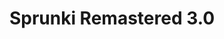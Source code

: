 ---
slug: sprunki-remastered-30-2070
title: Sprunki Remastered 3.0
description: "Sprunki Remastered 3.0 is an exciting online game. Play for free directly in your browser!"
icon: /images/popular_mods/Sprunki Remastered 3.0.png
url: https://wowtbc.net/sprunkin/remastered3/index.html
previewImage: /images/popular_mods/Sprunki Remastered 3.0.png
type: popular mods

# SEO配置
seo:
  title: "Sprunki Remastered 3.0 - Play Free Online Game | Fun Browser Games"
  description: "Sprunki Remastered 3.0 - Play this fun online game for free in your browser. No download required!"
  ogImage: "/images/popular_mods/Sprunki Remastered 3.0.png"
  keywords: "sprunki-remastered-30-2070, online game, browser game, free game, popular mods game, play online"

videoUrls:
  - https://www.youtube.com/embed/example1
  - https://www.youtube.com/embed/example2

whyPlay:
  title: "Why Play Sprunki Remastered 3.0?"
  items:
    - "Immersive Gameplay: Sprunki Remastered 3.0 offers an engaging and immersive gaming experience that will keep you entertained for hours"
    - "Challenging Levels: Test your skills with increasingly difficult challenges and obstacles"
    - "Beautiful Graphics: Enjoy stunning visuals and smooth animations that bring the game world to life"
    - "Regular Updates: New content and features are added regularly to keep the game fresh and exciting"
    - "Free to Play: Experience all the fun without spending a penny"
    - "Community Features: Connect with other players, share strategies, and compete for high scores"
    - "Cross-Platform: Play on any device with a web browser, no downloads required"

features:
  title: "Key Features of Sprunki Remastered 3.0"
  image: "/images/popular_mods/Sprunki Remastered 3.0.png"
  items:
    - "Intuitive Controls: Easy to learn controls make Sprunki Remastered 3.0 accessible for players of all skill levels"
    - "Multiple Game Modes: Enjoy various gameplay options that provide different challenges and experiences"
    - "Character Customization: Personalize your gaming experience with unique characters and items"
    - "Achievement System: Complete special tasks to earn rewards and recognition"
    - "Leaderboards: Compete with players worldwide and see who can achieve the highest scores"

characteristics:
  title: "Game Characteristics"
  image: "/images/popular_mods/Sprunki Remastered 3.0.png"
  items:
    - "Genre: Popular mods game with elements of strategy and skill"
    - "Difficulty: Suitable for both casual gamers and those seeking a challenge"
    - "Play Time: Quick sessions or extended gameplay, depending on your preference"
    - "Art Style: Vibrant and engaging visuals that enhance the gaming experience"
    - "Sound Design: Immersive audio that complements the gameplay perfectly"

info: "Sprunki Remastered 3.0 is an exciting online game that offers players a unique and engaging gaming experience. With its intuitive controls, stunning visuals, and challenging gameplay, Sprunki Remastered 3.0 provides hours of entertainment for players of all ages and skill levels. Whether you're looking for a quick gaming session during a break or an extended play session, Sprunki Remastered 3.0 delivers an immersive experience that will keep you coming back for more. The game features multiple levels of increasing difficulty, ensuring that players are constantly challenged as they progress. With regular updates adding new content and features, Sprunki Remastered 3.0 remains fresh and exciting, providing endless entertainment options for its growing community of players."

howToPlayIntro: "Welcome to Sprunki Remastered 3.0! This guide will walk you through the basics and help you master the game. Whether you're a beginner or looking to improve your skills, these tips and instructions will enhance your gaming experience."

howToPlaySteps:
  - title: "Getting Started"
    description: "Begin your Sprunki Remastered 3.0 adventure by familiarizing yourself with the controls. Use your keyboard or mouse to navigate through the game interface. The tutorial will guide you through the basic mechanics and help you understand the objectives."
  - title: "Understanding the Objectives"
    description: "In Sprunki Remastered 3.0, your main goal is to progress through levels by completing specific objectives. Each level presents unique challenges that require different strategies and approaches."
  - title: "Mastering the Controls"
    description: "Practice using the controls to improve your precision and reaction time. Sprunki Remastered 3.0 requires quick reflexes and strategic thinking to overcome obstacles and defeat opponents."
  - title: "Utilizing Power-ups"
    description: "Collect power-ups throughout the game to enhance your abilities and overcome difficult challenges. Each power-up offers unique advantages that can be crucial for success."
  - title: "Developing Strategies"
    description: "As you progress in Sprunki Remastered 3.0, develop effective strategies for different scenarios. Analyze patterns, anticipate challenges, and adapt your approach to maximize your performance."

faq:
  title: "Frequently Asked Questions about Sprunki Remastered 3.0"
  items:
    - question: "Is Sprunki Remastered 3.0 free to play?"
      answer: "Yes, Sprunki Remastered 3.0 is completely free to play directly in your web browser. No downloads or purchases are required to enjoy the full game experience."
    - question: "Can I play Sprunki Remastered 3.0 on mobile devices?"
      answer: "Yes, Sprunki Remastered 3.0 is optimized for both desktop and mobile play. You can enjoy the game on any device with a web browser and internet connection."
    - question: "Are there any in-game purchases?"
      answer: "While Sprunki Remastered 3.0 is free to play, there may be optional in-game purchases available for cosmetic items or additional features that don't affect core gameplay."
    - question: "How often is Sprunki Remastered 3.0 updated?"
      answer: "The developers regularly update Sprunki Remastered 3.0 with new content, features, and improvements based on player feedback and game performance."
    - question: "Can I play Sprunki Remastered 3.0 offline?"
      answer: "Currently, Sprunki Remastered 3.0 requires an internet connection to play as it's a browser-based online game."
    - question: "Is Sprunki Remastered 3.0 suitable for children?"
      answer: "Yes, Sprunki Remastered 3.0 is designed to be family-friendly and suitable for players of all ages."
    - question: "How do I report bugs or issues?"
      answer: "If you encounter any problems while playing Sprunki Remastered 3.0, you can report them through the game's support page or contact the developers directly through their website."
    - question: "Still Have Questions?"
      answer: "If you have additional questions about Sprunki Remastered 3.0 that aren't covered in this FAQ, please visit our support center or contact our customer service team for assistance."
---